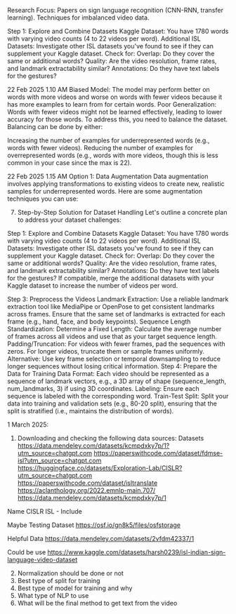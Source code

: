 Research Focus:
Papers on sign language recognition (CNN-RNN, transfer learning).
Techniques for imbalanced video data.

Step 1: Explore and Combine Datasets
Kaggle Dataset: You have 1780 words with varying video counts (4 to 22 videos per word).
Additional ISL Datasets:
Investigate other ISL datasets you've found to see if they can supplement your Kaggle dataset.
Check for:
Overlap: Do they cover the same or additional words?
Quality: Are the video resolution, frame rates, and landmark extractability similar?
Annotations: Do they have text labels for the gestures? 


22 Feb 2025 1.10 AM
Biased Model: The model may perform better on words with more videos and worse on words with fewer videos because it has more examples to learn from for certain words.
Poor Generalization: Words with fewer videos might not be learned effectively, leading to lower accuracy for those words.
To address this, you need to balance the dataset. Balancing can be done by either:

Increasing the number of examples for underrepresented words (e.g., words with fewer videos).
Reducing the number of examples for overrepresented words (e.g., words with more videos, though this is less common in your case since the max is 22).

22 Feb 2025 1.15 AM
Option 1: Data Augmentation
Data augmentation involves applying transformations to existing videos to create new, realistic samples for underrepresented words. Here are some augmentation techniques you can use:

7. Step-by-Step Solution for Dataset Handling
Let's outline a concrete plan to address your dataset challenges:

Step 1: Explore and Combine Datasets
Kaggle Dataset: You have 1780 words with varying video counts (4 to 22 videos per word).
Additional ISL Datasets:
Investigate other ISL datasets you've found to see if they can supplement your Kaggle dataset.
Check for:
Overlap: Do they cover the same or additional words?
Quality: Are the video resolution, frame rates, and landmark extractability similar?
Annotations: Do they have text labels for the gestures?
If compatible, merge the additional datasets with your Kaggle dataset to increase the number of videos per word.


Step 3: Preprocess the Videos
Landmark Extraction:
Use a reliable landmark extraction tool like MediaPipe or OpenPose to get consistent landmarks across frames.
Ensure that the same set of landmarks is extracted for each frame (e.g., hand, face, and body keypoints).
Sequence Length Standardization:
Determine a Fixed Length: Calculate the average number of frames across all videos and use that as your target sequence length.
Padding/Truncation:
For videos with fewer frames, pad the sequences with zeros.
For longer videos, truncate them or sample frames uniformly.
Alternative: Use key frame selection or temporal downsampling to reduce longer sequences without losing critical information.
Step 4: Prepare the Data for Training
Data Format:
Each video should be represented as a sequence of landmark vectors, e.g., a 3D array of shape (sequence_length, num_landmarks, 3) if using 3D coordinates.
Labeling:
Ensure each sequence is labeled with the corresponding word.
Train-Test Split:
Split your data into training and validation sets (e.g., 80-20 split), ensuring that the split is stratified (i.e., maintains the distribution of words).

1 March 2025:
1. Downloading and checking the following data sources:
   Datasets
https://data.mendeley.com/datasets/kcmpdxky7p/1?utm_source=chatgpt.com
https://paperswithcode.com/dataset/fdmse-isl?utm_source=chatgpt.com
https://huggingface.co/datasets/Exploration-Lab/CISLR?utm_source=chatgpt.com
https://paperswithcode.com/dataset/isltranslate
https://aclanthology.org/2022.emnlp-main.707/
https://data.mendeley.com/datasets/kcmpdxky7p/1

Name
CISLR
ISL - Include

Maybe Testing Dataset 
https://osf.io/gn8k5/files/osfstorage

Helpful Data
https://data.mendeley.com/datasets/2vfdm42337/1

Could be use
https://www.kaggle.com/datasets/harsh0239/isl-indian-sign-language-video-dataset

2. Normalization should be done or not
3. Best type of split for training
4. Best type of model for training and why
5. What type of NLP to use
6. What will be the final method to get text from the video 
